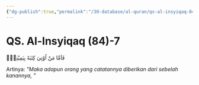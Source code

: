 ```yaml
---
{"dg-publish":true,"permalink":"/30-database/al-quran/qs-al-insyiqaq-84-7/"}
---
```



# QS. Al-Insyiqaq (84)-7
فَاَمَّا مَنْ اُوْتِيَ كِتٰبَهٗ بِيَمِيْنِهٖۙ 

Artinya: *"Maka adapun orang yang catatannya diberikan dari sebelah kanannya, "*
